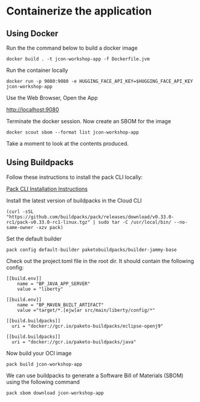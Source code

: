 # Containerize the application

## Using Docker

Run the the command below to build a docker image

```
docker build . -t jcon-workshop-app -f Dockerfile.jvm
```

Run the container locally

```
docker run -p 9080:9080 -e HUGGING_FACE_API_KEY=$HUGGING_FACE_API_KEY jcon-workshop-app
```

Use the Web Browser, Open the App

[http://localhost:9080](http://localhost:9080)

Terminate the docker session. Now create an SBOM for the image

```
docker scout sbom --format list jcon-workshop-app
```
Take a moment to look at the contents produced.

## Using Buildpacks 

Follow these instructions to install the pack CLI locally:

[Pack CLI Installation Instructions](https://buildpacks.io/docs/for-platform-operators/how-to/integrate-ci/pack/)

Install the latest version of buildpacks in the Cloud CLI

```
(curl -sSL "https://github.com/buildpacks/pack/releases/download/v0.33.0-rc1/pack-v0.33.0-rc1-linux.tgz" | sudo tar -C /usr/local/bin/ --no-same-owner -xzv pack)
```

Set the default builder

```
pack config default-builder paketobuildpacks/builder-jammy-base
```

Check out the project.toml file in the root dir. It should contain the following config:

```
[[build.env]]
    name = "BP_JAVA_APP_SERVER"
    value = "liberty"

[[build.env]]
    name = "BP_MAVEN_BUILT_ARTIFACT"
    value ="target/*.[ejw]ar src/main/liberty/config/*"

[[build.buildpacks]]
  uri = "docker://gcr.io/paketo-buildpacks/eclipse-openj9"

[[build.buildpacks]]
  uri = "docker://gcr.io/paketo-buildpacks/java"
```

Now build your OCI image

```
pack build jcon-workshop-app
```

We can use buildpacks to generate a Software Bill of Materials (SBOM) using the following command

```
pack sbom download jcon-workshop-app
```


